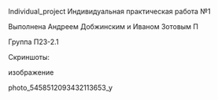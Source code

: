 Individual_project
Индивидуальная практическая работа №1

Выполнена Андреем Добжинским и Иваном Зотовым П

Группа П23-2.1

Скриншоты:

изображение

photo_5458512093432113653_y
